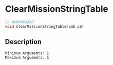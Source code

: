 # ClearMissionStringTable
```c
// 0x0048a250
void ClearMissionStringTable(unk p0)
```
## Description
```
Minimum Arguments: 1
Maximum Arguments: 1
```
